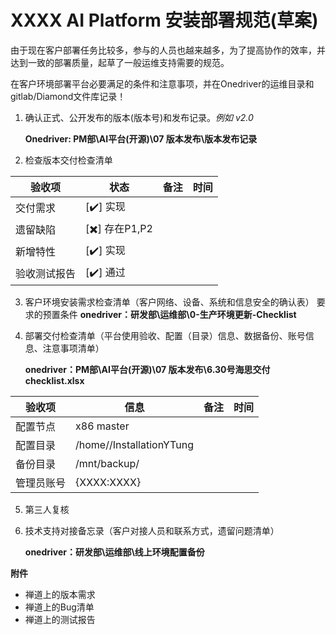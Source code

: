 # XXXX AI Platform 安装部署规范(草案)


由于现在客户部署任务比较多，参与的人员也越来越多，为了提高协作的效率，并达到一致的部署质量，起草了一般运维支持需要的规范。

在客户环境部署平台必要满足的条件和注意事项，并在Onedriver的运维目录和gitlab/Diamond文件库记录！

1. 确认正式、公开发布的版本(版本号)和发布记录。*例如 v2.0*

    **Onedriver: PM部\AI平台(开源)\07 版本发布\版本发布记录**

2. 检查版本交付检查清单

|验收项       |状态           |备注      |时间  |
|------------|---------------|----------|---------|
|交付需求     | [✔️] 实现     |         |         |
|遗留缺陷     | [✖️] 存在P1,P2|         |         |
|新增特性     | [✔️] 实现     |         |         |
|验收测试报告 | [✔️] 通过     |         |         |


3. 客户环境安装需求检查清单（客户网络、设备、系统和信息安全的确认表）
    要求的预置条件
    **onedriver：研发部\运维部\0-生产环境更新-Checklist**


4. 部署交付检查清单（平台使用验收、配置（目录）信息、数据备份、账号信息、注意事项清单）

    **onedriver：PM部\AI平台(开源)\07 版本发布\6.30号海思交付checklist.xlsx**   

|验收项       |信息                              |备注      |时间  |
|------------|-----------------------------------|----------|---------|
|配置节点     | x86 master                        |         |         |
|配置目录     | /home/<USERNAME>/InstallationYTung|         |         |
|备份目录     | /mnt/backup/                      |         |         |
|管理员账号   | {XXXX:XXXX}                       |         |         |

5. 第三人复核

6. 技术支持对接备忘录（客户对接人员和联系方式，遗留问题清单）
   
    **onedriver：研发部\运维部\线上环境配置备份**

**附件**

* 禅道上的版本需求
* 禅道上的Bug清单
* 禅道上的测试报告

